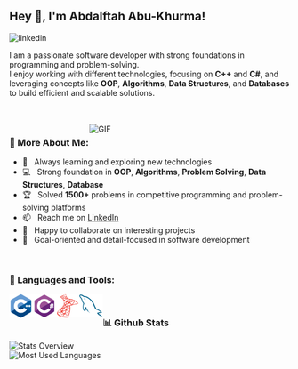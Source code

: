 ## Hey 👋, I'm Abdalftah Abu-Khurma!

<a href='https://www.linkedin.com/in/abdalftah-raid-b43808291/'><img align='left' alt="linkedin" src="https://raw.githubusercontent.com/rahul-jha98/rahul-jha98/561d474902b59c7429ec22bb73e225696c27b202/assets/linkedin.svg" height='18px'/></a>

<br/>

I am a passionate software developer with strong foundations in programming and problem-solving.  
I enjoy working with different technologies, focusing on **C++** and **C#**, and leveraging concepts like **OOP**, **Algorithms**, **Data Structures**, and **Databases** to build efficient and scalable solutions.  

<br/>
<br/>

<img align="right" alt="GIF" src="https://raw.githubusercontent.com/rahul-jha98/rahul-jha98/main/techstack.gif" width="360px"/>
  
### 🧐 More About Me:

- 🌱 &nbsp; Always learning and exploring new technologies  
- 💻 &nbsp; Strong foundation in **OOP**, **Algorithms**, **Problem Solving**, **Data Structures**, **Database**  
- 🏆 &nbsp; Solved **1500+** problems in competitive programming and problem-solving platforms  
- 📫 &nbsp; Reach me on [LinkedIn](https://www.linkedin.com/in/abdalftah-raid-b43808291/)  
- 💬 &nbsp; Happy to collaborate on interesting projects  
- 🎯 &nbsp; Goal-oriented and detail-focused in software development  

<br>

### 🔨 Languages and Tools:
<a href="https://isocpp.org/" target="_blank"><img align="left" alt="C++" height ="42px" src="https://raw.githubusercontent.com/devicons/devicon/master/icons/cplusplus/cplusplus-original.svg"></a>
<a href="https://learn.microsoft.com/en-us/dotnet/csharp/" target="_blank"><img align="left" alt="C#" height ="42px" src="https://raw.githubusercontent.com/devicons/devicon/master/icons/csharp/csharp-original.svg"></a>
<a href="https://www.microsoft.com/en-us/sql-server" target="_blank"><img align="left" alt="SQL Server" height ="42px" src="https://raw.githubusercontent.com/devicons/devicon/master/icons/microsoftsqlserver/microsoftsqlserver-plain.svg"></a>
<a href="https://www.mysql.com/" target="_blank"><img align="left" alt="MySQL" height ="42px" src="https://raw.githubusercontent.com/devicons/devicon/master/icons/mysql/mysql-original.svg"></a>

<br>

### 📊 Github Stats
![Stats Overview](https://github-readme-stats.vercel.app/api?username=YOUR-GITHUB-USERNAME&show_icons=true&theme=transparent)  
![Most Used Languages](https://github-readme-stats.vercel.app/api/top-langs/?username=YOUR-GITHUB-USERNAME&layout=compact&theme=transparent)
